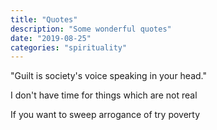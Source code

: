 ```yaml
---
title: "Quotes"
description: "Some wonderful quotes"
date: "2019-08-25"
categories: "spirituality"
---
```


"Guilt is society's voice speaking in your head."

I don't have time for things which are not real

If you want to sweep arrogance of try poverty
